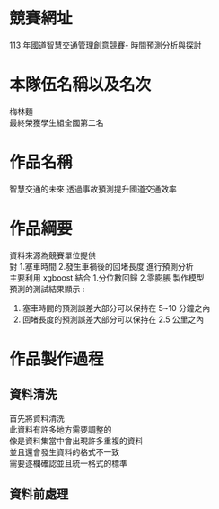 # 競賽網址
[113 年國道智慧交通管理創意競賽- 時間預測分析與探討](https://freeway2024.tw/) <br>

# 本隊伍名稱以及名次
梅林麵 <br>
最終榮獲學生組全國第二名 <br>

# 作品名稱
智慧交通的未來  透過事故預測提升國道交通效率 <br>

# 作品綱要
資料來源為競賽單位提供 <br>
對 1.塞車時間 2.發生車禍後的回堵長度 進行預測分析 <br>
主要利用 xgboost 結合 1.分位數回歸 2.零膨脹 製作模型 <br>
預測的測試結果顯示 :  <br>
1. 塞車時間的預測誤差大部分可以保持在 5~10 分鐘之內 <br>
2. 回堵長度的預測誤差大部分可以保持在 2.5 公里之內 <br>

# 作品製作過程
## 資料清洗
首先將資料清洗 <br>
此資料有許多地方需要調整的 <br>
像是資料集當中會出現許多重複的資料 <br>
並且還會發生資料的格式不一致 <br>
需要逐欄確認並且統一格式的標準 <br>

## 資料前處理
